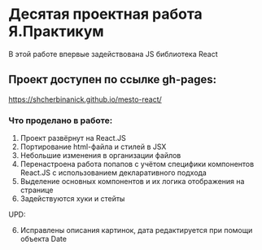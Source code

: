 # Десятая проектная работа Я.Практикум

В этой работе впервые задействована JS библиотека React

## Проект доступен по ссылке gh-pages:

https://shcherbinanick.github.io/mesto-react/

### Что проделано в работе:

1. Проект развёрнут на React.JS
2. Портирование html-файла и стилей в JSX
3. Небольшие изменения в организации файлов
4. Перенастроена работа попапов с учётом специфики компонентов React.JS c использованием декларативного подхода
4. Выделение основных компонентов и их логика отображения на странице
5. Задействуются хуки и стейты

UPD:

6. Исправлены описания картинок, дата редактируется при помощи объекта Date
